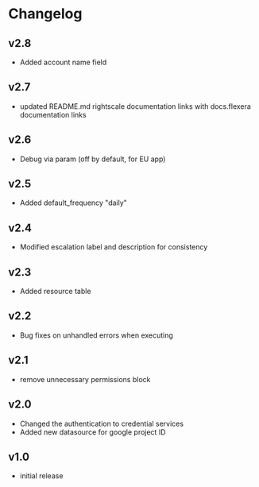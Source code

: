 # Changelog

## v2.8

- Added account name field

## v2.7

- updated README.md rightscale documentation links with docs.flexera documentation links

## v2.6

- Debug via param (off by default, for EU app)

## v2.5

- Added default_frequency "daily"

## v2.4

- Modified escalation label and description for consistency

## v2.3

- Added resource table

## v2.2

- Bug fixes on unhandled errors when executing

## v2.1

- remove unnecessary permissions block

## v2.0

- Changed the authentication to credential services
- Added new datasource for google project ID

## v1.0

- initial release
